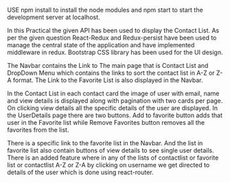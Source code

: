 USE npm install to install the node modules and npm start to start the development server at localhost.

In this Practical the given API has been used to display the Contact List. As per the given question React-Redux and Redux-persist have been used to manage the central state
of the application and have implemented middleware in redux. Bootstrap CSS library has been used for the UI design.

The Navbar contains the Link to The main page that is Contact List and DropDown Menu which contains the links to sort the contact list in A-Z or Z-A format. The Link to the Favorite List is also displayed in the Navbar.

In the Contact List in each contact card the image of user with email, name and view details is displayed along with pagination with two cards per page. On clicking view details all the specific details of the user are displayed. In the UserDetails page there are two buttons. Add to favorite button adds that user in the Favorite list while Remove Favorites button removes all the favorites from the list.

There is a specific link to the favorite list in the Navbar. And the list in favorite list also contain buttons of view details to see single user details. There is an added feature where in any of the lists of contactlist or favorite list or contactlist A-Z or Z-A by clicking on username we get directed to details of the user which is done using react-router.
